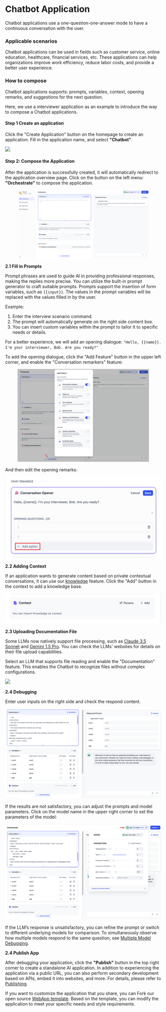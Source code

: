 # Chatbot Application

Chatbot applications use a one-question-one-answer mode to have a continuous conversation with the user.

### Applicable scenarios

Chatbot applications can be used in fields such as customer service, online education, healthcare, financial services, etc. These applications can help organizations improve work efficiency, reduce labor costs, and provide a better user experience.

### How to compose

Chatbot applications supports: prompts, variables, context, opening remarks, and suggestions for the next question.

Here, we use a interviewer application as an example to introduce the way to compose a Chatbot applications.

#### Step 1 Create an application

Click the "Create Application" button on the homepage to create an application. Fill in the application name, and select **"Chatbot"**.

![](https://assets-docs.dify.ai/2024/12/8012e6ed06bfb10b239a4b999b1a0787.png)

#### Step 2: Compose the Application

After the application is successfully created, it will automatically redirect to the application overview page. Click on the button on the left menu: **"Orchestrate"** to compose the application.

<figure><img src="../../.gitbook/assets/compose-the-app.png" alt=""><figcaption></figcaption></figure>

**2.1 Fill in Prompts**

Prompt phrases are used to guide AI in providing professional responses, making the replies more precise. You can utilize the built-in prompt generator to craft suitable prompts. Prompts support the insertion of form variables, such as `{{input}}`. The values in the prompt variables will be replaced with the values filled in by the user.

Example:

1. Enter the interview scenario command.
2. The prompt will automatically generate on the right side content box.
3. You can insert custom variables within the prompt to tailor it to specific needs or details.

For a better experience, we will add an opening dialogue: `"Hello, {{name}}. I'm your interviewer, Bob. Are you ready?"`

To add the opening dialogue, click the "Add Feature" button in the upper left corner, and enable the "Conversation remarkers" feature:

<figure><img src="../../.gitbook/assets/conversation-remarkers.png" alt=""><figcaption></figcaption></figure>

And then edit the opening remarks:

![](../../.gitbook/assets/conversation-options.png)

**2.2 Adding Context**

If an application wants to generate content based on private contextual conversations, it can use our [knowledge](../knowledge-base/) feature. Click the "Add" button in the context to add a knowledge base.

![](../../../img/context.png)

**2.3 Uploading Documentation File**

Some LLMs now natively support file processing, such as [Claude 3.5 Sonnet](https://docs.anthropic.com/en/docs/build-with-claude/pdf-support) and [Gemini 1.5 Pro](https://ai.google.dev/api/files). You can check the LLMs' websites for details on their file upload capabilities.

Select an LLM that supports file reading and enable the "Documentation" feature. This enables the Chatbot to recognize files without complex configurations.

![](https://assets-docs.dify.ai/2024/11/823399d85e8ced5068dc9da4f693170e.png)

**2.4 Debugging**

Enter user inputs on the right side and check the respond content.

![](../../.gitbook/assets/debug.png)

If the results are not satisfactory, you can adjust the prompts and model parameters. Click on the model name in the upper right corner to set the parameters of the model:

![](../../.gitbook/assets/adjust-model-parameters.png)

If the LLM’s response is unsatisfactory, you can refine the prompt or switch to different underlying models for comparison. To simultaneously observe how multiple models respond to the same question, see [Multiple Model Debugging](./multiple-llms-debugging.md).


**2.4 Publish App**

After debugging your application, click the **"Publish"** button in the top right corner to create a standalone AI application. In addition to experiencing the application via a public URL, you can also perform secondary development based on APIs, embed it into websites, and more. For details, please refer to [Publishing](https://docs.dify.ai/guides/application-publishing).

If you want to customize the application that you share, you can Fork our open source [WebApp template](https://github.com/langgenius/webapp-conversation). Based on the template, you can modify the application to meet your specific needs and style requirements.
